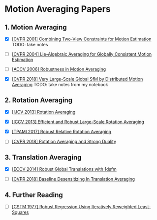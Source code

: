 # Motion Averaging Papers

## 1. Motion Averaging
- [x] [[CVPR 2001] Combining Two-View Constraints for Motion Estimation](http://citeseerx.ist.psu.edu/viewdoc/download?doi=10.1.1.19.847&rep=rep1&type=pdf) TODO: take notes 

- [ ] [[CVPR 2004] Lie-Algebraic Averaging for Globally Consistent Motion Estimation](http://users.umiacs.umd.edu/~venu/cvpr04final.pdf)

- [ ] [[ACCV 2006] Robustness in Motion Averaging](http://users.umiacs.umd.edu/~venu/accv06final.pdf)

- [x] [[CVPR 2018] Very Large-Scale Global SfM by Distributed Motion Averaging](https://www.cs.sfu.ca/~pingtan/Papers/cvpr18sfm.pdf) TODO: take notes from my notebook

## 2. Rotation Averaging

- [x] [[IJCV 2013] Rotation Averaging](http://users.cecs.anu.edu.au/~yuchao/files/rotationaveraging-IJCV13.pdf)

- [x] [[ICCV 2013] Efficient and Robust Large-Scale Rotation Averaging](https://www.cv-foundation.org/openaccess/content_iccv_2013/papers/Chatterjee_Efficient_and_Robust_2013_ICCV_paper.pdf) 

- [x] [[TPAMI 2017] Robust Relative Rotation Averaging](http://www.ee.iisc.ac.in/labs/cvl/papers/robustrelrotavg.pdf)

- [ ] [[CVPR 2018] Rotation Averaging and Strong Duality](http://openaccess.thecvf.com/content_cvpr_2018/papers/Eriksson_Rotation_Averaging_and_CVPR_2018_paper.pdf)

## 3. Translation Averaging

- [x] [[ECCV 2014] Robust Global Translations with 1dsfm]()

- [ ] [[CVPR 2018] Baseline Desensitizing In Translation Averaging](http://openaccess.thecvf.com/content_cvpr_2018/papers/Zhuang_Baseline_Desensitizing_in_CVPR_2018_paper.pdf)

## 4. Further Reading
- [ ] [[CSTM 1977] Robust Regression Using Iteratively Reweighted Least-Squares](https://www.tandfonline.com/doi/pdf/10.1080/03610927708827533)
